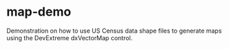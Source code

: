# map-demo
Demonstration on how to use US Census data shape files to generate maps using the DevExtreme dxVectorMap control.
